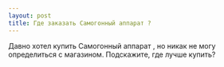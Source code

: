 ```yaml
---
layout: post 
title: Где заказать Самогонный аппарат ? 
--- 
```

Давно хотел купить Самогонный аппарат , но никак не могу определиться с магазином. Подскажите, где лучше купить?